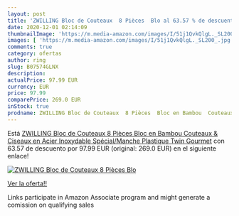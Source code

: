 ```yaml
---
layout: post
title: 'ZWILLING Bloc de Couteaux  8 Pièces  Blo al 63.57 % de descuento'
date: 2020-12-01 02:14:09
thumbnailImage: 'https://m.media-amazon.com/images/I/51j1QvkQlgL._SL200_.jpg'
images: [ 'https://m.media-amazon.com/images/I/51j1QvkQlgL._SL200_.jpg' ]
comments: true
category: ofertas
author: ring
slug: B07574GLNX
description:
actualPrice: 97.99 EUR
currency: EUR
price: 97.99
comparePrice: 269.0 EUR
inStock: true
prodname: ZWILLING Bloc de Couteaux  8 Pièces  Bloc en Bambou  Couteaux & Ciseaux en Acier Inoxydable Spécial/Manche Plastique  Twin Gourmet
---
```


Está [ZWILLING Bloc de Couteaux  8 Pièces  Bloc en Bambou  Couteaux & Ciseaux en Acier Inoxydable Spécial/Manche Plastique  Twin Gourmet](https://www.amazon.fr/dp/B07574GLNX/?tag=tolees0d-21) con 63.57 de descuento por 97.99 EUR (original: 269.0 EUR) en el siguiente enlace!

[![ZWILLING Bloc de Couteaux  8 Pièces  Blo](https://m.media-amazon.com/images/I/51j1QvkQlgL._SL200_.jpg)](https://www.amazon.fr/dp/B07574GLNX/?tag=tolees0d-21)

[Ver la oferta!!](https://www.amazon.fr/dp/B07574GLNX/?tag=tolees0d-21)

Links participate in Amazon Associate program and might generate a comission on qualifying sales


